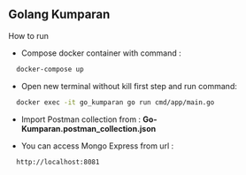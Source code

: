 
## Golang Kumparan

How to run

- Compose docker container with command :
```bash
  docker-compose up
```
- Open new terminal without kill first step and run command:
```bash
  docker exec -it go_kumparan go run cmd/app/main.go
```

- Import Postman collection from  : <strong>Go-Kumparan.postman_collection.json</strong>


- You can access Mongo Express from url :
```bash
  http://localhost:8081
```